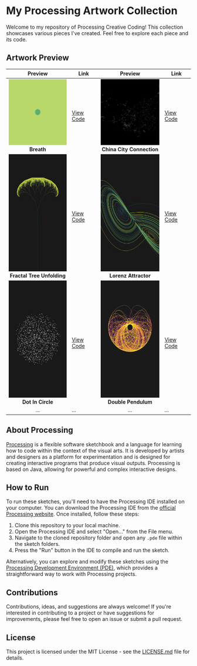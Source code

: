 # My Processing Artwork Collection

Welcome to my repository of Processing Creative Coding! This collection showcases various pieces I've created. Feel free to explore each piece and its code.

## Artwork Preview

| Preview | Link | Preview | Link |
|:-------:|------|:-------:|------|
| <img src="breath/demo.gif" width="180" height="180"><br><b>Breath | [View Code](breath) | <img src="china_city_connection/demo.gif" width="180" height="180"><br><b>China City Connection | [View Code](china_city_connection) |
| <img src="fractal_tree_unfolding/demo.png" width="180" height="320"> <br><b>Fractal Tree Unfolding | [View Code](fractal_tree_unfolding) | <img src="lorenz_attractor/demo.png" width="180" height="320"><br><b>Lorenz Attractor | [View Code](lorenz_attractor) |
| <img src="dot_in_circle/demo.png" width="180" height="320"><br><b>Dot In Circle | [View Code](dot_in_circle) |<img src="double_pendulum/demo.jpg" width="180" height="320"><br><b>Double Pendulum | [View Code](double_pendulum) |
| ... | ... | ... | ... |

## About Processing

[Processing](https://processing.org/) is a flexible software sketchbook and a language for learning how to code within the context of the visual arts. It is developed by artists and designers as a platform for experimentation and is designed for creating interactive programs that produce visual outputs. Processing is based on Java, allowing for powerful and complex interactive designs.

## How to Run

To run these sketches, you'll need to have the Processing IDE installed on your computer. You can download the Processing IDE from the [official Processing website](https://processing.org/download/). Once installed, follow these steps:

1. Clone this repository to your local machine.
2. Open the Processing IDE and select "Open..." from the File menu.
3. Navigate to the cloned repository folder and open any `.pde` file within the sketch folders.
4. Press the "Run" button in the IDE to compile and run the sketch.

Alternatively, you can explore and modify these sketches using the [Processing Development Environment (PDE)](https://processing.org/reference/environment/), which provides a straightforward way to work with Processing projects.

## Contributions

Contributions, ideas, and suggestions are always welcome! If you're interested in contributing to a project or have suggestions for improvements, please feel free to open an issue or submit a pull request.

## License

This project is licensed under the MIT License - see the [LICENSE.md](LICENSE) file for details.
